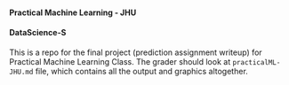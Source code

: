 #### Practical Machine Learning - JHU
#### DataScience-S
This is a repo for the final project (prediction assignment writeup) for Practical Machine Learning Class.
The grader should look at `practicalML-JHU.md` file, which contains all the output and graphics altogether.
